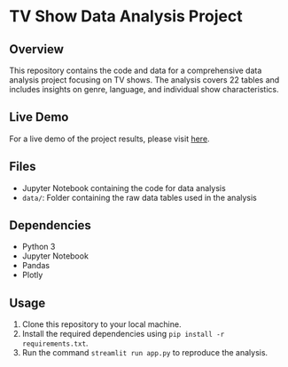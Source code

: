 # TV Show Data Analysis Project

## Overview
This repository contains the code and data for a comprehensive data analysis project focusing on TV shows. The analysis covers 22 tables and includes insights on genre, language, and individual show characteristics.

## Live Demo
For a live demo of the project results, please visit [here](https://tv-shows-analysis.streamlit.app/).

## Files
- Jupyter Notebook containing the code for data analysis
- `data/`: Folder containing the raw data tables used in the analysis

## Dependencies
- Python 3
- Jupyter Notebook
- Pandas
- Plotly

## Usage
1. Clone this repository to your local machine.
2. Install the required dependencies using `pip install -r requirements.txt`.
3. Run the command `streamlit run app.py` to reproduce the analysis.
